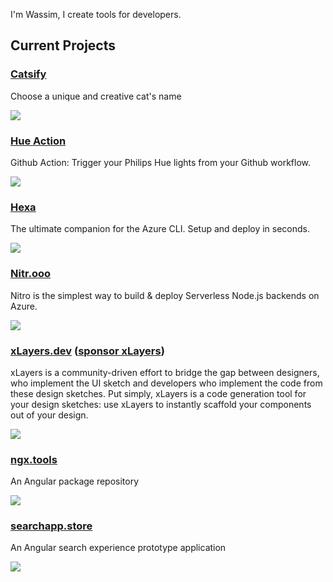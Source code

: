 I'm Wassim, I create tools for developers.


## Current Projects 

### [Catsify](https://www.catsify.app) 
Choose a unique and creative cat's name

![](https://github.com/microsoft/static-web-apps-gallery-code-samples/raw/master/media/catsify.png)

### [Hue Action](https://www.hueaction.dev) 
Github Action: Trigger your Philips Hue lights from your Github workflow.

![](https://user-images.githubusercontent.com/1699357/76635352-a72c4080-6547-11ea-9afc-5ee3dfed3d05.png)

### [Hexa](https://www.hexa.run) 
The ultimate companion for the Azure CLI. Setup and deploy in seconds.

![](https://user-images.githubusercontent.com/1699357/74333685-bf6a3d80-4d98-11ea-90b3-335708599c2c.png)

### [Nitr.ooo](https://www.nitr.ooo) 
Nitro is the simplest way to build & deploy Serverless Node.js backends on Azure.

![](https://user-images.githubusercontent.com/1699357/74333800-ef194580-4d98-11ea-9045-d9d6fd888196.png)

### [xLayers.dev](https://xLayers.dev) ([sponsor xLayers](https://opencollective.com/xlayers))
xLayers is a community-driven effort to bridge the gap between designers, who implement the UI sketch and developers who implement the code from these design sketches. Put simply, xLayers is a code generation tool for your design sketches: use xLayers to instantly scaffold your components out of your design.

![](https://user-images.githubusercontent.com/1699357/67277306-cfe36900-f4c6-11e9-92e4-45318e155b6b.png)

### [ngx.tools](https://www.ngx.tools)
An Angular package repository

![](https://user-images.githubusercontent.com/1699357/67277442-1638c800-f4c7-11e9-8359-24d0fcade630.png)

### [searchapp.store](https://www.searchapp.store)
An Angular search experience prototype application

![](https://user-images.githubusercontent.com/1699357/67277517-39637780-f4c7-11e9-928a-2b01a29aa821.png)
